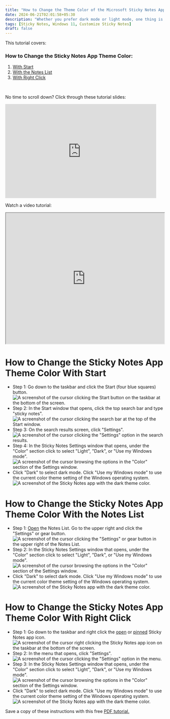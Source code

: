 ```yaml
---
title: "How to Change the Theme Color of the Microsoft Sticky Notes App (Windows 11)"
date: 2024-06-21T02:01:58+05:30
description: "Whether you prefer dark mode or light mode, one thing is certain. You can customize the Sticky Notes app theme color to match your preferences. Learn more in this post."
tags: [Sticky Notes, Windows 11, Customize Sticky Notes]
draft: false
---
```

This tutorial covers:

### How to Change the Sticky Notes App Theme Color:
1. [With Start](#1)
2. [With the Notes List](#2)
3. [With Right Click](#3)

<br />
<p>No time to scroll down? Click through these tutorial slides:</p>
<iframe src="https://docs.google.com/presentation/d/e/2PACX-1vSGhBRDxWPZ9pw6haNFvIYFyPebUTqUqr6KJ8MjMN87inNVaOjDJhT0B87_LxEjJ7WE1Db34k5Adi94/embed?start=false&loop=false&delayms=3000" frameborder="0" width="480" height="299" allowfullscreen="true" mozallowfullscreen="true" webkitallowfullscreen="true"></iframe>

<br />

Watch a video tutorial:
<iframe class="BLOG_video_class" allowfullscreen="" youtube-src-id="LsWgfgTRB3c" width="100%" height="416" src="https://www.youtube.com/embed/LsWgfgTRB3c"></iframe>

<h1 id="1">How to Change the Sticky Notes App Theme Color With Start</h1>

* Step 1: Go down to the taskbar and click the Start (four blue squares) button. <div class="stepimage">![A screenshot of the cursor clicking the Start button on the taskbar at the bottom of the screen.](blogstartbuttonedit.png "Click 'Start' ")</div>
* Step 2: In the Start window that opens, click the top search bar and type "sticky notes". <div class="stepimage">![A screenshot of the cursor clicking the search bar at the top of the Start window.](blogsearchbaredit.png "Search 'sticky notes' ")</div>
* Step 3: On the search results screen, click "Settings". <div class="stepimage">![A screenshot of the cursor clicking the "Settings" option in the search results.](blogsearchresultsettingsedit.png "Click 'Settings' ")</div>
* Step 4: In the Sticky Notes Settings window that opens, under the "Color" section click to select "Light", "Dark", or "Use my Windows mode". <div class="stepimage">![A screenshot of the cursor browsing the options in the "Color" section of the Settings window.](blogsettingscolormenuedit.png "Click one of the options under 'Color' ")</div>
* Click "Dark" to select dark mode. Click "Use my Windows mode" to use the current color theme setting of the Windows operating system. <div class="stepimage">![A screenshot of the Sticky Notes app with the dark theme color.](blogdarkmodeapp.png "Dark mode")</div>

<h1 id="2">How to Change the Sticky Notes App Theme Color With the Notes List</h1>

* Step 1: [Open](https://qhtutorials.github.io/posts/how-to-open-notes-list/) the Notes List. Go to the upper right and click the "Settings" or gear button. <div class="stepimage">![A screenshot of the cursor clicking the "Settings" or gear button in the upper right of the Notes List.](blognoteslistclicksettingsedit.png "Click the gear button")</div>
* Step 2: In the Sticky Notes Settings window that opens, under the "Color" section click to select "Light", "Dark", or "Use my Windows mode". <div class="stepimage">![A screenshot of the cursor browsing the options in the "Color" section of the Settings window.](blogsettingscolormenuedit.png "Click one of the options under 'Color' ")</div>
*  Click "Dark" to select dark mode. Click "Use my Windows mode" to use the current color theme setting of the Windows operating system. <div class="stepimage">![A screenshot of the Sticky Notes app with the dark theme color.](blogdarkmodeapp.png "Dark mode")</div>

<h1 id="3">How to Change the Sticky Notes App Theme Color With Right Click</h1>

* Step 1: Go down to the taskbar and right click the [open](https://qhtutorials.github.io/posts/how-to-open-sticky-notes/) or [pinned](https://qhtutorials.github.io/posts/how-to-pin-sticky-notes/) Sticky Notes app icon. <div class="stepimage">![A screenshot of the cursor right clicking the Sticky Notes app icon on the taskbar at the bottom of the screen.](bloghoveroverappiconedit.png "Right click the app icon")</div>
* Step 2: In the menu that opens, click "Settings". <div class="stepimage">![A screenshot of the cursor clicking the "Settings" option in the menu.](blogrightclicksettingsmenuedit.png "Click 'Settings' ")</div>
* Step 3: In the Sticky Notes Settings window that opens, under the "Color" section click to select "Light", "Dark", or "Use my Windows mode". <div class="stepimage">![A screenshot of the cursor browsing the options in the "Color" section of the Settings window.](blogsettingscolormenuedit.png "Click one of the options under 'Color' ")</div>
*  Click "Dark" to select dark mode. Click "Use my Windows mode" to use the current color theme setting of the Windows operating system. <div class="stepimage">![A screenshot of the Sticky Notes app with the dark theme color.](blogdarkmodeapp.png "Dark mode")</div>

Save a copy of these instructions with this free [PDF tutorial.](https://drive.google.com/file/d/1vsRKB87Uj1pmpcZ7MS6ovWZixH8ga6Jz/view?usp=sharing)

<br />
